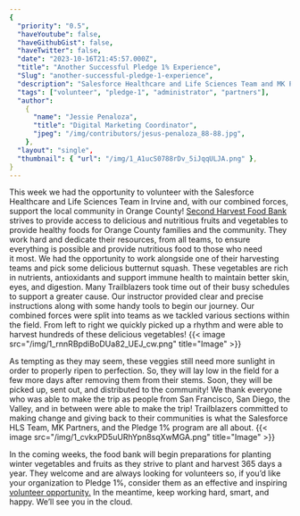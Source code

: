 ```yaml
---
{
  "priority": "0.5",
  "haveYoutube": false,
  "haveGithubGist": false,
  "haveTwitter": false,
  "date": "2023-10-16T21:45:57.000Z",
  "title": "Another Successful Pledge 1% Experience",
  "Slug": "another-successful-pledge-1-experience",
  "description": "Salesforce Healthcare and Life Sciences Team and MK Partners volunteer at Second Harvest Food Bank.",
  "tags": ["volunteer", "pledge-1", "administrator", "partners"],
  "author":
    {
      "name": "Jessie Penaloza",
      "title": "Digital Marketing Coordinator",
      "jpeg": "/img/contributors/jesus-penaloza_88-88.jpg",
    },
  "layout": "single",
  "thumbnail": { "url": "/img/1_A1ucS0788rDv_5iJqqULJA.png" },
}
---
```


This week we had the opportunity to volunteer with the Salesforce Healthcare and Life Sciences Team in Irvine and, with our combined forces, support the local community in Orange County!
[Second Harvest Food Bank](https://feedoc.org/) strives to provide access to delicious and nutritious fruits and vegetables to provide healthy foods for Orange County families and the community. They work hard and dedicate their resources, from all teams, to ensure everything is possible and provide nutritious food to those who need it most.
We had the opportunity to work alongside one of their harvesting teams and pick some delicious butternut squash. These vegetables are rich in nutrients, antioxidants and support immune health to maintain better skin, eyes, and digestion.
Many Trailblazers took time out of their busy schedules to support a greater cause. Our instructor provided clear and precise instructions along with some handy tools to begin our journey. Our combined forces were split into teams as we tackled various sections within the field. From left to right we quickly picked up a rhythm and were able to harvest hundreds of these delicious vegetables!
{{< image src="/img/1_rnnRBpdiBoDUa82_UEJ_cw.png" title="Image" >}}

As tempting as they may seem, these veggies still need more sunlight in order to properly ripen to perfection. So, they will lay low in the field for a few more days after removing them from their stems. Soon, they will be picked up, sent out, and distributed to the community!
We thank everyone who was able to make the trip as people from San Francisco, San Diego, the Valley, and in between were able to make the trip! Trailblazers committed to making change and giving back to their communities is what the Salesforce HLS Team, MK Partners, and the Pledge 1% program are all about.
{{< image src="/img/1_cvkxPD5uURhYpn8sqXwMGA.png" title="Image" >}}

In the coming weeks, the food bank will begin preparations for planting winter vegetables and fruits as they strive to plant and harvest 365 days a year. They welcome and are always looking for volunteers so, if you’d like your organization to Pledge 1%, consider them as an effective and inspiring [volunteer opportunity.](https://feedoc.volunteerhub.com/vv2/)
In the meantime, keep working hard, smart, and happy. We’ll see you in the cloud.
